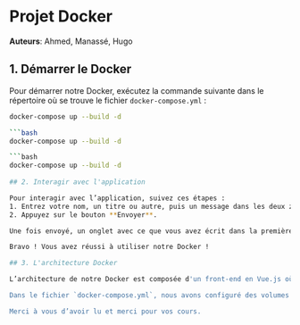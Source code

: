 # Projet Docker

**Auteurs**: Ahmed, Manassé, Hugo

## 1. Démarrer le Docker

Pour démarrer notre Docker, exécutez la commande suivante dans le répertoire où se trouve le fichier `docker-compose.yml` :

```bash
docker-compose up --build -d

```bash
docker-compose up --build -d

```bash
docker-compose up --build -d
 
## 2. Interagir avec l'application

Pour interagir avec l’application, suivez ces étapes :
1. Entrez votre nom, un titre ou autre, puis un message dans les deux zones de texte proposées.
2. Appuyez sur le bouton **Envoyer**.

Une fois envoyé, un onglet avec ce que vous avez écrit dans la première zone de texte et dans la deuxième zone s’affichera en bas de la page.

Bravo ! Vous avez réussi à utiliser notre Docker !

## 3. L'architecture Docker

L’architecture de notre Docker est composée d'un front-end en Vue.js où l'on saisit deux valeurs dans des champs input, et d'un back-end en Python (Flask) qui interagit avec une base de données MariaDB.

Dans le fichier `docker-compose.yml`, nous avons configuré des volumes et des réseaux pour assurer la persistance des données et la communication entre les services. Le volume `mariadb_data` permet de stocker les données de la base de données MariaDB, tandis que le fichier `init_db.sql` initialise la base de données au démarrage. Le réseau `partiel-network`, utilisant le driver `bridge`, permet aux services `mariadb`, `flask`, et `vuejs` de communiquer entre eux de manière sécurisée et isolée.

Merci à vous d’avoir lu et merci pour vos cours.
